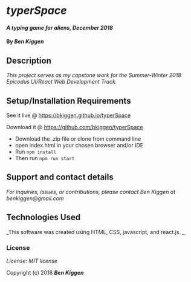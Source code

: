 # _typerSpace_

#### _A typing game for aliens, December 2018_

#### By _**Ben Kiggen**_

## Description

_This project serves as my capstone work for the Summer-Winter 2018 Epicodus UI/React Web Development Track._


## Setup/Installation Requirements

See it live @ https://bkiggen.github.io/typerSpace

Download it @ https://github.com/bkiggen/typerSpace

* Download the .zip file or clone from command line
* open index.html in your chosen browser and/or IDE
* Run ```npm install``` 
* Then run ```npm run start``` 

## Support and contact details

_For inquiries, issues, or contributions, please contact Ben Kiggen at benkiggen@gmail.com_


## Technologies Used

_This software was created using HTML, CSS, javascript, and react.js. 
_

### License

*License: MIT license*

Copyright (c) 2018 **_Ben Kiggen_**

